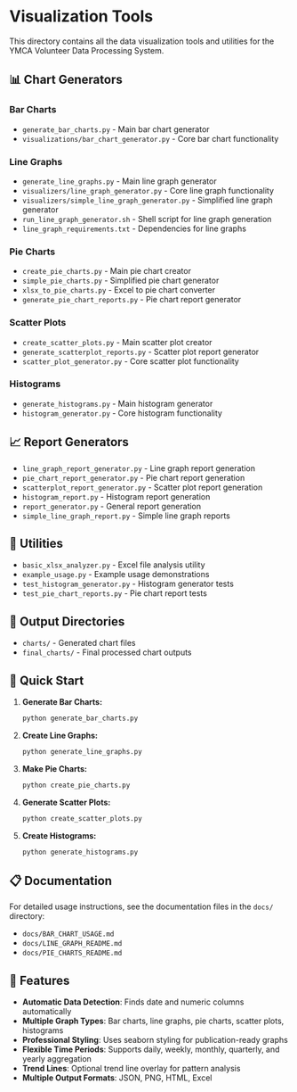 # Visualization Tools

This directory contains all the data visualization tools and utilities for the YMCA Volunteer Data Processing System.

## 📊 **Chart Generators**

### **Bar Charts**
- `generate_bar_charts.py` - Main bar chart generator
- `visualizations/bar_chart_generator.py` - Core bar chart functionality

### **Line Graphs**
- `generate_line_graphs.py` - Main line graph generator
- `visualizers/line_graph_generator.py` - Core line graph functionality
- `visualizers/simple_line_graph_generator.py` - Simplified line graph generator
- `run_line_graph_generator.sh` - Shell script for line graph generation
- `line_graph_requirements.txt` - Dependencies for line graphs

### **Pie Charts**
- `create_pie_charts.py` - Main pie chart creator
- `simple_pie_charts.py` - Simplified pie chart generator
- `xlsx_to_pie_charts.py` - Excel to pie chart converter
- `generate_pie_chart_reports.py` - Pie chart report generator

### **Scatter Plots**
- `create_scatter_plots.py` - Main scatter plot creator
- `generate_scatterplot_reports.py` - Scatter plot report generator
- `scatter_plot_generator.py` - Core scatter plot functionality

### **Histograms**
- `generate_histograms.py` - Main histogram generator
- `histogram_generator.py` - Core histogram functionality

## 📈 **Report Generators**

- `line_graph_report_generator.py` - Line graph report generation
- `pie_chart_report_generator.py` - Pie chart report generation
- `scatterplot_report_generator.py` - Scatter plot report generation
- `histogram_report.py` - Histogram report generation
- `report_generator.py` - General report generation
- `simple_line_graph_report.py` - Simple line graph reports

## 🔧 **Utilities**

- `basic_xlsx_analyzer.py` - Excel file analysis utility
- `example_usage.py` - Example usage demonstrations
- `test_histogram_generator.py` - Histogram generator tests
- `test_pie_chart_reports.py` - Pie chart report tests

## 📁 **Output Directories**

- `charts/` - Generated chart files
- `final_charts/` - Final processed chart outputs

## 🚀 **Quick Start**

1. **Generate Bar Charts:**
   ```bash
   python generate_bar_charts.py
   ```

2. **Create Line Graphs:**
   ```bash
   python generate_line_graphs.py
   ```

3. **Make Pie Charts:**
   ```bash
   python create_pie_charts.py
   ```

4. **Generate Scatter Plots:**
   ```bash
   python create_scatter_plots.py
   ```

5. **Create Histograms:**
   ```bash
   python generate_histograms.py
   ```

## 📋 **Documentation**

For detailed usage instructions, see the documentation files in the `docs/` directory:
- `docs/BAR_CHART_USAGE.md`
- `docs/LINE_GRAPH_README.md`
- `docs/PIE_CHARTS_README.md`

## 🎯 **Features**

- **Automatic Data Detection**: Finds date and numeric columns automatically
- **Multiple Graph Types**: Bar charts, line graphs, pie charts, scatter plots, histograms
- **Professional Styling**: Uses seaborn styling for publication-ready graphs
- **Flexible Time Periods**: Supports daily, weekly, monthly, quarterly, and yearly aggregation
- **Trend Lines**: Optional trend line overlay for pattern analysis
- **Multiple Output Formats**: JSON, PNG, HTML, Excel
